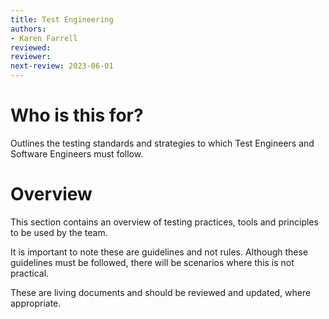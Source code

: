```yaml
---
title: Test Engineering
authors: 
- Karen Farrell
reviewed: 
reviewer:
next-review: 2023-06-01
---
```


# Who is this for?
Outlines the testing standards and strategies to which Test Engineers and Software Engineers must follow.

# Overview
This section contains an overview of testing practices, tools and principles to be used by the team.

It is important to note these are guidelines and not rules.  Although these guidelines must be followed, there will be scenarios where this is not practical.

These are living documents and should be reviewed and updated, where appropriate.